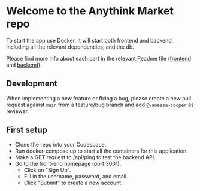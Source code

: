 # Welcome to the Anythink Market repo

To start the app use Docker. It will start both frontend and backend, including all the relevant dependencies, and the db.

Please find more info about each part in the relevant Readme file ([frontend](frontend/readme.md) and [backend](backend/README.md)).

## Development

When implementing a new feature or fixing a bug, please create a new pull request against `main` from a feature/bug branch and add `@vanessa-cooper` as reviewer.

## First setup

* Clone the repo into your Codespace.
* Run docker-compose up to start all the containers for this application.
* Make a GET request to /api/ping to test the backend API.
* Go to the front-end homepage (port 3001).
  * Click on "Sign Up".
  * Fill in the username, password, and email.
  * Click "Submit" to create a new account.

